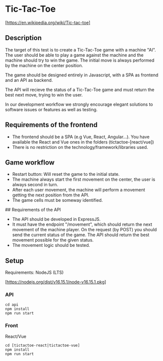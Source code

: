 # Tic-Tac-Toe

[https://en.wikipedia.org/wiki/Tic-tac-toe]

## Description

The target of this test is to create a Tic-Tac-Toe game with a machine "AI". The user should be able to play a game against the machine and
the machine should try to win the game. The initial move is always performed by the machine on the center position.

The game should be designed entirely in Javascript, with a SPA as frontend and an API as backend.

The API will recieve the status of a Tic-Tac-Toe game and must return the best next move, trying to win the user.

In our development workflow we strongly encourage elegant solutions to software issues or features as well as testing.

## Requirements of the frontend

- The frontend should be a SPA (e.g Vue, React, Angular…). You have available the React and Vue ones in the folders (tictactoe-[react/vue])
- There is no restriction on the technology/framework/libraries used.

## Game workflow

- Restart button: Will reset the game to the initial state.
- The machine always start the first movement on the center, the user is always second in turn.
- After each user movement, the machine will perform a movement getting the next position from the API. 
- The game cells must be someway identified.

## Requirements of the API

- The API should be developed in ExpressJS. 
- It must have the endpoint "/movement", which should return the next movement of the machine player. On the request (by POST) you should send the current status of the game. The API should return the best movement possible for the given status.
- The movement logic should be tested.

## Setup

Requirements: NodeJS (LTS)

[https://nodejs.org/dist/v16.15.1/node-v16.15.1.pkg]

### API

```
cd api
npm install
npm run start
```

### Front

React/Vue

```
cd [tictactoe-react|tictactoe-vue]
npm install
npm run start
```